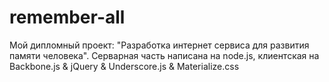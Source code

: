 # remember-all
Мой дипломный проект: "Разработка интернет сервиса для развития памяти человека". Серварная часть написана на node.js, клиентская на Backbone.js &amp; jQuery &amp; Underscore.js &amp; Materialize.css
